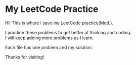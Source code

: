 
# My LeetCode Practice

Hi! This is where I save my LeetCode practice(Med.).


I practice these problems to get better at thinking and coding.  
I will keep adding more problems as I learn.

Each file has one problem and my solution.

Thanks for visiting!

